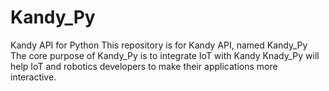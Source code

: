 # Kandy_Py
Kandy API for Python
This repository is for Kandy API, named Kandy_Py
The core purpose of Kandy_Py is to integrate IoT with Kandy
Knady_Py will help IoT and robotics developers to make their applications more interactive.
